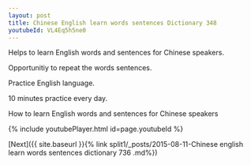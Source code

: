 ```yaml
---
layout: post
title: Chinese English learn words sentences Dictionary 348 
youtubeId: VL4Eq5h5ne0
---
```

 
 
Helps to learn English words and sentences for Chinese speakers.

Opportunitiy to repeat the words sentences. 

Practice English language. 
 
10 minutes practice every day. 
 
How to learn English words and sentences for Chinese speakers 
 
{% include youtubePlayer.html id=page.youtubeId %}
 
 
[Next]({{ site.baseurl }}{% link  split1/_posts/2015-08-11-Chinese english learn words sentences dictionary 736 .md%})
 
